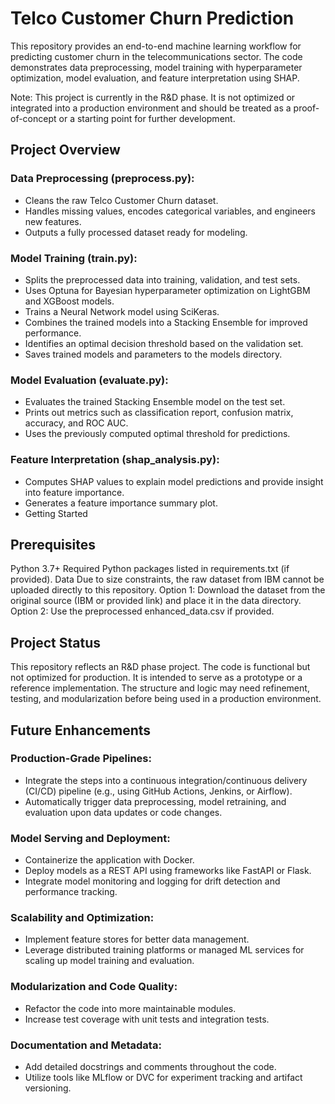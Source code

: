 # Telco Customer Churn Prediction

This repository provides an end-to-end machine learning workflow for predicting customer churn in the telecommunications sector. The code demonstrates data preprocessing, model training with hyperparameter optimization, model evaluation, and feature interpretation using SHAP.

Note: This project is currently in the R&D phase. It is not optimized or integrated into a production environment and should be treated as a proof-of-concept or a starting point for further development.

## Project Overview

### Data Preprocessing (preprocess.py):
- Cleans the raw Telco Customer Churn dataset.
- Handles missing values, encodes categorical variables, and engineers new features.
- Outputs a fully processed dataset ready for modeling.
### Model Training (train.py):
- Splits the preprocessed data into training, validation, and test sets.
- Uses Optuna for Bayesian hyperparameter optimization on LightGBM and XGBoost models.
- Trains a Neural Network model using SciKeras.
- Combines the trained models into a Stacking Ensemble for improved performance.
- Identifies an optimal decision threshold based on the validation set.
- Saves trained models and parameters to the models directory.
### Model Evaluation (evaluate.py):
- Evaluates the trained Stacking Ensemble model on the test set.
- Prints out metrics such as classification report, confusion matrix, accuracy, and ROC AUC.
- Uses the previously computed optimal threshold for predictions.
### Feature Interpretation (shap_analysis.py):
- Computes SHAP values to explain model predictions and provide insight into feature importance.
- Generates a feature importance summary plot.
- Getting Started

## Prerequisites
Python 3.7+
Required Python packages listed in requirements.txt (if provided).
Data
Due to size constraints, the raw dataset from IBM cannot be uploaded directly to this repository.
Option 1: Download the dataset from the original source (IBM or provided link) and place it in the data directory.
Option 2: Use the preprocessed enhanced_data.csv if provided.

## Project Status

This repository reflects an R&D phase project. The code is functional but not optimized for production. It is intended to serve as a prototype or a reference implementation. The structure and logic may need refinement, testing, and modularization before being used in a production environment.

## Future Enhancements

### Production-Grade Pipelines:
- Integrate the steps into a continuous integration/continuous delivery (CI/CD) pipeline (e.g., using GitHub Actions, Jenkins, or Airflow).
- Automatically trigger data preprocessing, model retraining, and evaluation upon data updates or code changes.
### Model Serving and Deployment:
- Containerize the application with Docker.
- Deploy models as a REST API using frameworks like FastAPI or Flask.
- Integrate model monitoring and logging for drift detection and performance tracking.
### Scalability and Optimization:
- Implement feature stores for better data management.
- Leverage distributed training platforms or managed ML services for scaling up model training and evaluation.
### Modularization and Code Quality:
- Refactor the code into more maintainable modules.
- Increase test coverage with unit tests and integration tests.
### Documentation and Metadata:
- Add detailed docstrings and comments throughout the code.
- Utilize tools like MLflow or DVC for experiment tracking and artifact versioning.



